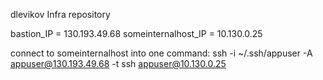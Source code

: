 dlevikov Infra repository

bastion_IP = 130.193.49.68
someinternalhost_IP = 10.130.0.25

connect to someinternalhost into one command:
ssh -i ~/.ssh/appuser -A appuser@130.193.49.68 -t ssh appuser@10.130.0.25

